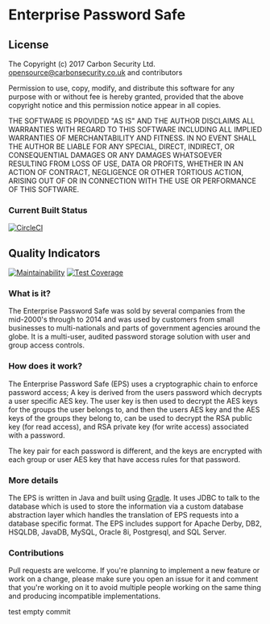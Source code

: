 # Enterprise Password Safe

## License

The Copyright (c) 2017 Carbon Security Ltd. <opensource@carbonsecurity.co.uk> and contributors

Permission to use, copy, modify, and distribute this software for any
purpose with or without fee is hereby granted, provided that the above
copyright notice and this permission notice appear in all copies.

THE SOFTWARE IS PROVIDED "AS IS" AND THE AUTHOR DISCLAIMS ALL WARRANTIES
WITH REGARD TO THIS SOFTWARE INCLUDING ALL IMPLIED WARRANTIES OF
MERCHANTABILITY AND FITNESS. IN NO EVENT SHALL THE AUTHOR BE LIABLE FOR
ANY SPECIAL, DIRECT, INDIRECT, OR CONSEQUENTIAL DAMAGES OR ANY DAMAGES
WHATSOEVER RESULTING FROM LOSS OF USE, DATA OR PROFITS, WHETHER IN AN
ACTION OF CONTRACT, NEGLIGENCE OR OTHER TORTIOUS ACTION, ARISING OUT OF
OR IN CONNECTION WITH THE USE OR PERFORMANCE OF THIS SOFTWARE.

### Current Built Status

[![CircleCI](https://circleci.com/gh/alsutton/enterprisepasswordsafe/tree/master.svg?style=svg)](https://circleci.com/gh/alsutton/enterprisepasswordsafe/tree/master)

## Quality Indicators

[![Maintainability](https://api.codeclimate.com/v1/badges/6b1eb77eaef47517d783/maintainability)](https://codeclimate.com/github/alsutton/enterprisepasswordsafe/maintainability)
[![Test Coverage](https://api.codeclimate.com/v1/badges/6b1eb77eaef47517d783/test_coverage)](https://codeclimate.com/github/alsutton/enterprisepasswordsafe/test_coverage)

### What is it?

The Enterprise Password Safe was sold by several companies from the mid-2000's through to 2014 and was used by customers from small businesses to multi-nationals and parts of government agencies around the globe. It is a multi-user, audited password storage solution with user and group access controls.

### How does it work?

The Enterprise Password Safe (EPS) uses a cryptographic chain to enforce password access; A key is derived from the users password which decrypts a user specific AES key. The user key is then used to decrypt the AES keys for the groups the user belongs to, and then the users AES key and the AES keys of the groups they belong to, can be used to decrypt the RSA public key (for read access), and RSA private key (for write access) associated with a password.

The key pair for each password is different, and the keys are encrypted with each group or user AES key that have access rules for that password.

### More details

The EPS is written in Java and built using [Gradle](https://gradle.org). It uses JDBC to talk to the database which is used to store the information via a custom database abstraction layer which handles the translation of EPS requests into a database specific format. The EPS includes support for Apache Derby, DB2, HSQLDB, JavaDB, MySQL, Oracle 8i, Postgresql, and SQL Server.

### Contributions

Pull requests are welcome. If you're planning to implement a new feature or work on a change, please make sure you open an issue for it and comment that you're working on it to avoid multiple people working on the same thing and producing incompatible implementations.

test empty commit
